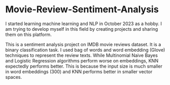 # Movie-Review-Sentiment-Analysis

I started learning machine learning and NLP in October 2023 as a hobby. I am trying to develop myself in this field by creating projects and sharing them on this platform. 

This is a sentiment analysis project on IMDB movie reviews dataset. It is a binary classification task. I used bag of words and word embedding (Glove) techniques to represent the review texts. While Multinomial Naive Bayes and Logistic Regression algorithms perform worse on embeddings, KNN expectedly performs better. This is because the input size is much smaller in word embeddings (300) and KNN performs better in smaller vector spaces. 
